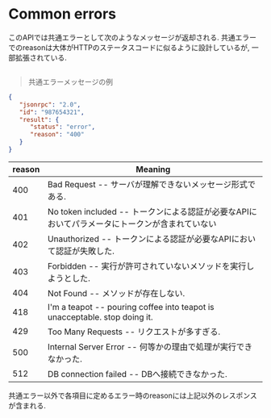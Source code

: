 # Common errors
このAPIでは共通エラーとして次のようなメッセージが返却される. 共通エラーでのreasonは大体がHTTPのステータスコードに似るように設計しているが, 一部拡張されている.
```bash

```
> 共通エラーメッセージの例
```json
{
   "jsonrpc": "2.0",
   "id": "987654321",
   "result": {
      "status": "error",
      "reason": "400"
   }
}
```


reason | Meaning
---------- | -------
400 | Bad Request -- サーバが理解できないメッセージ形式である.
401 | No token included -- トークンによる認証が必要なAPIにおいてパラメータにトークンが含まれていない
402 | Unauthorized -- トークンによる認証が必要なAPIにおいて認証が失敗した.
403 | Forbidden -- 実行が許可されていないメソッドを実行しようとした.
404 | Not Found -- メソッドが存在しない.
418 | I'm a teapot -- pouring coffee into teapot is unacceptable. stop doing it.
429 | Too Many Requests -- リクエストが多すぎる.
500 | Internal Server Error -- 何等かの理由で処理が実行できなかった.
512 | DB connection failed -- DBへ接続できなかった.

共通エラー以外で各項目に定めるエラー時のreasonには上記以外のレスポンスが含まれる.